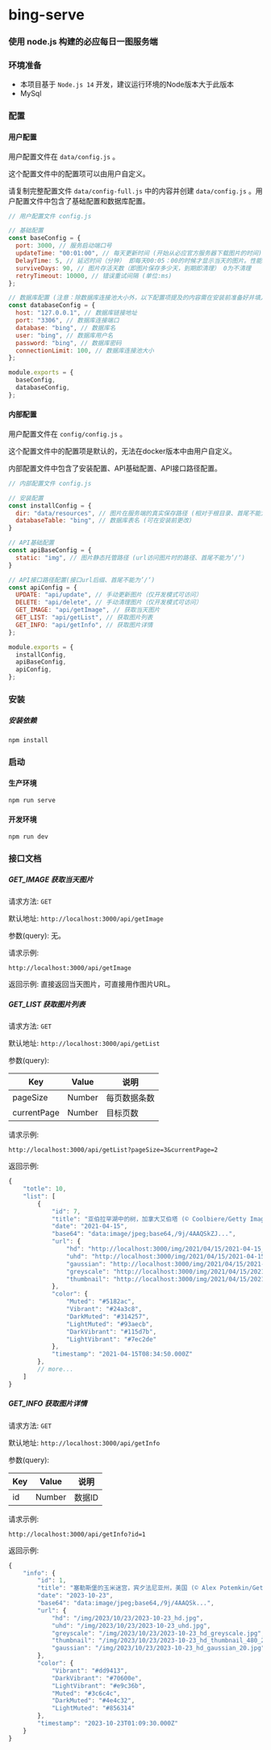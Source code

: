 # bing-serve

### 使用 node.js 构建的必应每日一图服务端



### 环境准备

- 本项目基于 `Node.js 14` 开发，建议运行环境的Node版本大于此版本
- MySql



### 配置

#### 用户配置

用户配置文件在 `data/config.js` 。

这个配置文件中的配置项可以由用户自定义。

请复制完整配置文件 `data/config-full.js` 中的内容并创建 `data/config.js` 。用户配置文件中包含了基础配置和数据库配置。

```javascript
// 用户配置文件 config.js

// 基础配置
const baseConfig = {
  port: 3000, // 服务启动端口号
  updateTime: "00:01:00", // 每天更新时间 (开始从必应官方服务器下载图片的时间)
  DelayTime: 5, // 延迟时间（分钟） 即每天00:05：00的时候才显示当天的图片。性能较差的实例应适当调大此值 (仅针对'/api/getImage'接口)
  surviveDays: 90, // 图片存活天数（即图片保存多少天，到期即清理） 0为不清理
  retryTimeout: 10000, // 错误重试间隔 (单位:ms)
};

// 数据库配置 (注意：除数据库连接池大小外，以下配置项提及的内容需在安装前准备好并填入)
const databaseConfig = {
  host: "127.0.0.1", // 数据库链接地址
  port: "3306", // 数据库连接端口
  database: "bing", // 数据库名
  user: "bing", // 数据库用户名
  password: "bing", // 数据库密码
  connectionLimit: 100, // 数据库连接池大小
};

module.exports = {
  baseConfig,
  databaseConfig,
};
```



#### 内部配置

用户配置文件在 `config/config.js` 。

这个配置文件中的配置项是默认的，无法在docker版本中由用户自定义。

内部配置文件中包含了安装配置、API基础配置、API接口路径配置。

```javascript
// 内部配置文件 config.js

// 安装配置
const installConfig = {
  dir: "data/resources", // 图片在服务端的真实保存路径 (相对于根目录、首尾不能为’/‘)
  databaseTable: "bing", // 数据库表名 (可在安装前更改)
}

// API基础配置
const apiBaseConfig = {
  static: "img", // 图片静态托管路径 (url访问图片时的路径、首尾不能为’/‘)
}

// API接口路径配置(接口url后缀、首尾不能为’/‘)
const apiConfig = {
  UPDATE: "api/update", // 手动更新图片（仅开发模式可访问）
  DELETE: "api/delete", // 手动清理图片（仅开发模式可访问）
  GET_IMAGE: "api/getImage", // 获取当天图片
  GET_LIST: "api/getList", // 获取图片列表
  GET_INFO: "api/getInfo", // 获取图片详情
};

module.exports = {
  installConfig,
  apiBaseConfig,
  apiConfig,
};

```



### 安装

##### 安装依赖

```
npm install
```



### 启动

#### 生产环境

```
npm run serve
```

#### 开发环境

```
npm run dev
```



### 接口文档

##### GET_IMAGE 获取当天图片

请求方法: `GET`

默认地址: `http://localhost:3000/api/getImage` 

参数(query): 无。

请求示例:

```
http://localhost:3000/api/getImage
```

返回示例: 直接返回当天图片，可直接用作图片URL。



##### GET_LIST 获取图片列表

请求方法: `GET`

默认地址: `http://localhost:3000/api/getList` 

参数(query):

| Key         | Value  | 说明         |
| ----------- | ------ | ------------ |
| pageSize    | Number | 每页数据条数 |
| currentPage | Number | 目标页数     |

请求示例:

```
http://localhost:3000/api/getList?pageSize=3&currentPage=2
```

返回示例:

```javascript
{
    "totle": 10,
    "list": [
        {
            "id": 7,
            "title": "亚伯拉罕湖中的树，加拿大艾伯塔 (© Coolbiere/Getty Images)",
            "date": "2021-04-15",
            "base64": "data:image/jpeg;base64,/9j/4AAQSkZJ...",
            "url": {
                "hd": "http://localhost:3000/img/2021/04/15/2021-04-15_hd.jpg",
                "uhd": "http://localhost:3000/img/2021/04/15/2021-04-15_uhd.jpg",
                "gaussian": "http://localhost:3000/img/2021/04/15/2021-04-15_hd_gaussian_20.jpg",
                "greyscale": "http://localhost:3000/img/2021/04/15/2021-04-15_hd_greyscale.jpg",
                "thumbnail": "http://localhost:3000/img/2021/04/15/2021-04-15_hd_thumbnail_480_270.jpg"
            },
            "color": {
                "Muted": "#5182ac",
                "Vibrant": "#24a3c8",
                "DarkMuted": "#314257",
                "LightMuted": "#93aecb",
                "DarkVibrant": "#115d7b",
                "LightVibrant": "#7ec2de"
            },
            "timestamp": "2021-04-15T08:34:50.000Z"
        },
        // more...
    ]
}
```



##### GET_INFO 获取图片详情

请求方法: `GET`

默认地址: `http://localhost:3000/api/getInfo` 

参数(query):

| Key  | Value  | 说明   |
| ---- | ------ | ------ |
| id   | Number | 数据ID |

请求示例:

```
http://localhost:3000/api/getInfo?id=1
```

返回示例:

```javascript
{
    "info": {
        "id": 1,
        "title": "塞勒斯堡的玉米迷宫，宾夕法尼亚州，美国 (© Alex Potemkin/Getty Images)",
        "date": "2023-10-23",
        "base64": "data:image/jpeg;base64,/9j/4AAQSk...",
        "url": {
            "hd": "/img/2023/10/23/2023-10-23_hd.jpg",
            "uhd": "/img/2023/10/23/2023-10-23_uhd.jpg",
            "greyscale": "/img/2023/10/23/2023-10-23_hd_greyscale.jpg",
            "thumbnail": "/img/2023/10/23/2023-10-23_hd_thumbnail_480_270.jpg",
            "gaussian": "/img/2023/10/23/2023-10-23_hd_gaussian_20.jpg"
        },
        "color": {
            "Vibrant": "#dd9413",
            "DarkVibrant": "#70600e",
            "LightVibrant": "#e9c36b",
            "Muted": "#3c6c4c",
            "DarkMuted": "#4e4c32",
            "LightMuted": "#856314"
        },
        "timestamp": "2023-10-23T01:09:30.000Z"
    }
}
```

